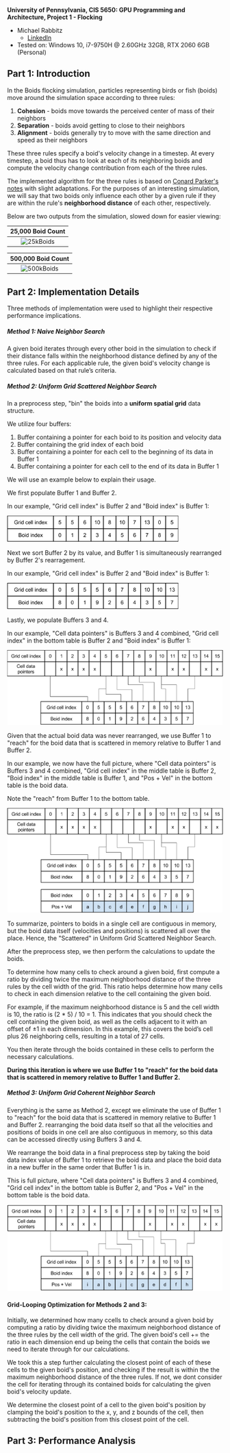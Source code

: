 **University of Pennsylvania, CIS 5650: GPU Programming and Architecture,
Project 1 - Flocking**

* Michael Rabbitz
  * [LinkedIn](https://www.linkedin.com/in/mike-rabbitz)
* Tested on: Windows 10, i7-9750H @ 2.60GHz 32GB, RTX 2060 6GB (Personal)

## Part 1: Introduction

In the Boids flocking simulation, particles representing birds or fish
(boids) move around the simulation space according to three rules:

1. **Cohesion** - boids move towards the perceived center of mass of their neighbors
2. **Separation** - boids avoid getting to close to their neighbors
3. **Alignment** - boids generally try to move with the same direction and speed as
their neighbors

These three rules specify a boid's velocity change in a timestep.
At every timestep, a boid thus has to look at each of its neighboring boids
and compute the velocity change contribution from each of the three rules.

The implemented algorithm for the three rules is based on [Conard Parker's notes](http://www.vergenet.net/~conrad/boids/pseudocode.html)
with slight adaptations. For the purposes of an interesting simulation,
we will say that two boids only influence each other by a given rule if they
are within the rule's **neighborhood distance** of each other, respectively.

Below are two outputs from the simulation, slowed down for easier viewing:

|25,000 Boid Count|
|:--:|
|![25kBoids](images/Debug_25kBoids_Coherent_100Scale.gif)|

|500,000 Boid Count|
|:--:|
|![500kBoids](images/Release_500kBoids_Coherent_500Scale.gif)|


## Part 2: Implementation Details
Three methods of implementation were used to highlight their respective performance implications.

##### Method 1: Naive Neighbor Search
A given boid iterates through every other boid in the simulation to check if their distance falls within the neighborhood distance defined by any of the three rules.
For each applicable rule, the given boid's velocity change is calculated based on that rule’s criteria.

##### Method 2: Uniform Grid Scattered Neighbor Search
In a preprocess step, "bin" the boids into a **uniform spatial grid** data structure.

We utilize four buffers:
1. Buffer containing a pointer for each boid to its position and velocity data
2. Buffer containing the grid index of each boid
3. Buffer containing a pointer for each cell to the beginning of its data in Buffer 1
4. Buffer containing a pointer for each cell to the end of its data in Buffer 1

We will use an example below to explain their usage.


We first populate Buffer 1 and Buffer 2.

In our example, "Grid cell index" is Buffer 2 and "Boid index" is Buffer 1:

![Scattered_Buffer_2_3_Initial](images/Scattered_Buffer_2_3_Initial.PNG)

Next we sort Buffer 2 by its value, and Buffer 1 is simultaneously rearranged by Buffer 2's rearragement.

In our example, "Grid cell index" is Buffer 2 and "Boid index" is Buffer 1:

![Scattered_Buffer_2_3_Sorted](images/Scattered_Buffer_2_3_Sorted.PNG)

Lastly, we populate Buffers 3 and 4.

In our example, "Cell data pointers" is Buffers 3 and 4 combined, "Grid cell index" in the bottom table is Buffer 2 and "Boid index" is Buffer 1:

![Scattered_Buffer_1_2_3_4_Sorted](images/Scattered_Buffer_1_2_3_4_Sorted.PNG)

Given that the actual boid data was never rearranged, we use Buffer 1 to "reach" for the boid data that is scattered in memory relative to Buffer 1 and Buffer 2.

In our example, we now have the full picture, where
"Cell data pointers" is Buffers 3 and 4 combined,
"Grid cell index" in the middle table is Buffer 2,
"Boid index" in the middle table is Buffer 1,
and "Pos + Vel" in the bottom table is the boid data.

Note the "reach" from Buffer 1 to the bottom table.

![Scattered_Full_Sorted](images/Scattered_Full_Sorted.PNG)

To summarize, pointers to boids in a single cell are contiguous in memory, but the boid data itself (velocities and positions) is scattered all over the place. Hence, the "Scattered" in Uniform Grid Scattered Neighbor Search.


After the preprocess step, we then perform the calculations to update the boids.

To determine how many cells to check around a given boid, first compute a ratio by dividing
twice the maximum neighborhood distance of the three rules by the cell width of the grid.
This ratio helps determine how many cells to check in each dimension relative to the cell containing the given boid.

For example, if the maximum neighborhood distance is 5 and the cell width is 10, the ratio is (2 * 5) / 10 = 1.
This indicates that you should check the cell containing the given boid, as well as the cells adjacent to it with an offset of ±1 in each dimension.
In this example, this covers the boid’s cell plus 26 neighboring cells, resulting in a total of 27 cells.

You then iterate through the boids contained in these cells to perform the necessary calculations.

**During this iteration is where we use Buffer 1 to "reach" for the boid data that is scattered in memory relative to Buffer 1 and Buffer 2.**

##### Method 3: Uniform Grid Coherent Neighbor Search
Everything is the same as Method 2, except we eliminate the use of Buffer 1 to "reach" for the boid data that is scattered in memory relative to Buffer 1 and Buffer 2.
rearranging the boid data itself so that all the velocities and positions of boids in one cell are also contiguous in memory, so this data can be accessed directly using Buffers 3 and 4.

We rearrange the boid data in a final preprocess step by taking the boid data index value of Buffer 1 to retrieve the boid data and place the boid data in a new buffer in the same order that Buffer 1 is in.

This is full picture, where
"Cell data pointers" is Buffers 3 and 4 combined,
"Grid cell index" in the bottom table is Buffer 2,
and "Pos + Vel" in the bottom table is the boid data.

![Coherent_Full_Sorted](images/Coherent_Full_Sorted.PNG)

#### Grid-Looping Optimization for Methods 2 and 3:
Initially, we determined how many ccells to check around a given boid by computing a ratio by dividing twice the maximum neighborhood distance of the three rules by the cell width of the grid.
The given boid's cell += the ratio in each dimension end up being the cells that contain the boids we need to iterate through for our calculations.

We took this a step further calculating the closest point of each of these cells to the given boid's position, and checking if the result is within the the maximum neighborhood distance of the three rules.
If not, we dont consider the cell for iterating through its contained boids for calculating the given boid's velocity update.

We determine the closest point of a cell to the given boid's position by clamping the boid's position to the x, y, and z bounds of the cell, then subtracting the boid's position from this closest point of the cell.

## Part 3: Performance Analysis
